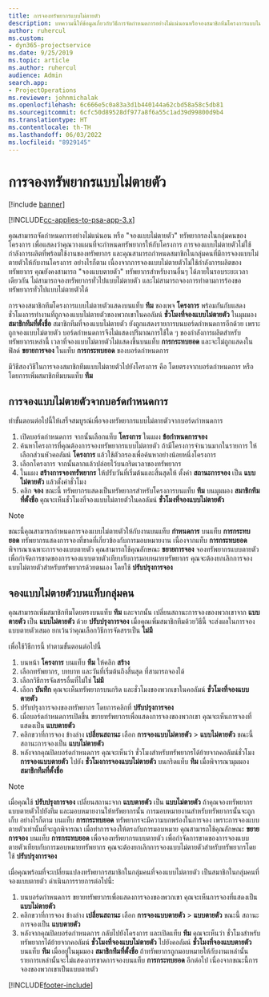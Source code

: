 ```yaml
---
title: การจองทรัพยากรแบบไม่ตายตัว
description: บทความนี้ให้ข้อมูลเกี่ยวกับวิธีการจัดกำหนดการอย่างไม่แน่นอนหรือจองสมาชิกทีมโครงการแบบไม่ตายตัว
author: ruhercul
ms.custom:
- dyn365-projectservice
ms.date: 9/25/2019
ms.topic: article
ms.author: ruhercul
audience: Admin
search.app:
- ProjectOperations
ms.reviewer: johnmichalak
ms.openlocfilehash: 6c666e5c0a83a3d1b440144a62cbd58a58c5db81
ms.sourcegitcommit: 6cfc50d89528df977a8f6a55c1ad39d99800d9b4
ms.translationtype: HT
ms.contentlocale: th-TH
ms.lasthandoff: 06/03/2022
ms.locfileid: "8929145"
---
```

# <a name="soft-book-a-resource"></a>การจองทรัพยากรแบบไม่ตายตัว

[!include [banner](../includes/psa-now-project-operations.md)]

[!INCLUDE[cc-applies-to-psa-app-3.x](../includes/cc-applies-to-psa-app-3x.md)]

คุณสามารถจัดกำหนดการอย่างไม่แน่นอน หรือ "จองแบบไม่ตายตัว" ทรัพยากรลงในกลุ่มคนของโครงการ เพื่อแสดงว่าคุณวางแผนที่จะกำหนดทรัพยากรให้กับโครงการ การจองแบบไม่ตายตัวไม่ใช้กำลังการผลิตที่พร้อมใช้งานของทรัพยากร และคุณสามารถกำหนดสมาชิกในกลุ่มคนที่มีการจองแบบไม่ตายตัวให้กับงานโครงการ อย่างไรก็ตาม เนื่องจากการจองแบบไม่ตายตัวไม่ใช้กำลังการผลิตของทรัพยากร คุณยังคงสามารถ "จองแบบตายตัว" ทรัพยากรสำหรับงานอื่นๆ ได้ภายในรอบระยะเวลาเดียวกัน ไม่สามารถจองทรัพยากรทั่วไปแบบไม่ตายตัว และไม่สามารถจองการทำตามการร้องขอทรัพยากรทั่วไปแบบไม่ตายตัวได้

การจองสมาชิกทีมโครงการแบบไม่ตายตัวแสดงบนแท็บ **ทีม** ของเพจ **โครงการ** พร้อมกันกับแสดงชั่วโมงการทำงานที่ถูกจองแบบไม่ตายตัวของพวกเขาในคอลัมน์ **ชั่วโมงที่จองแบบไม่ตายตัว** ในมุมมอง **สมาชิกทีมที่ตั้งชื่อ** สมาชิกทีมที่จองแบบไม่ตายตัว ยังถูกแสดงรายการบนบอร์ดกำหนดการอีกด้วย เพราะถูกจองแบบไม่ตายตัว บอร์ดกำหนดการจึงไม่แสดงปริมาณการใช้ใด ๆ ของกำลังการผลิตสำหรับทรัพยากรเหล่านี้ เวลาที่จองแบบไม่ตายตัวไม่แสดงขึ้นบนแท็บ **การกระทบยอด** และจะไม่ถูกแสดงในฟิลด์ **ขยายการจอง** ในแท็บ **การกระทบยอด** ของบอร์ดกำหนดการ 

มีวิธีสองวิธีในการจองสมาชิกทีมแบบไม่ตายตัวไปยังโครงการ คือ โดยตรงจากบอร์ดกำหนดการ หรือโดยการเพิ่มสมาชิกทีมบนแท็บ **ทีม** 

## <a name="soft-book-from-the-schedule-board"></a>การจองแบบไม่ตายตัวจากบอร์ดกำหนดการ
ทำขั้นตอนต่อไปนี้ให้เสร็จสมบูรณ์เพื่อจองทรัพยากรแบบไม่ตายตัวจากบอร์ดกำหนดการ 

1. เปิดบอร์ดกำหนดการ จากนั้นเลือกแท็บ **โครงการ** ในแผง **ข้อกำหนดการจอง**
2. ค้นหาโครงการที่คุณต้องการจองทรัพยากรแบบไม่ตายตัว ถ้ามีโครงการจำนวนมากในรายการ ให้เลือกส่วนหัวคอลัมน์ **โครงการ** แล้วใช้ตัวกรองเพื่อค้นหาอย่างน้อยหนึ่งโครงการ
3. เลือกโครงการ จากนั้นลากแล้วปล่อยไว้บนกริดเวลาของทรัพยากร
5. ในแผง **สร้างการจองทรัพยากร** ให้ปรับวันที่เริ่มต้นและสิ้นสุดให้ ตั้งค่า **สถานะการจอง** เป็น **แบบไม่ตายตัว** แล้วตั้งค่าชั่วโมง 
6. คลิก **จอง** ขณะนี้ ทรัพยากรแสดงเป็นทรัพยากรสำหรับโครงการบนแท็บ **ทีม** บนมุมมอง **สมาชิกทีมที่ตั้งชื่อ** คุณจะเห็นชั่วโมงที่จองแบบไม่ตายตัวในคอลัมน์ **ชั่วโมงที่จองแบบไม่ตายตัว**

> [!NOTE]
> ขณะนี้คุณสามารถกำหนดการจองแบบไม่ตายตัวให้กับงานบนแท็บ **กำหนดการ** บนแท็บ **การกระทบยอด** ทรัพยากรแสดงการจองที่ขาดที่เกี่ยวข้องกับการมอบหมายงาน เนื่องจากแท็บ **การกระทบยอด** พิจารณาเฉพาะการจองแบบตายตัว คุณสามารถใช้คุณลักษณะ **ขยายการจอง** จองทรัพยากรแบบตายตัว เพื่อกำจัดการขาดของการจองแบบตายตัวเทียบกับการมอบหมายทรัพยากร คุณจะต้องยกเลิกการจองแบบไม่ตายตัวสำหรับทรัพยากรด้วยตนเอง โดยใช้ **ปรับปรุงการจอง**

## <a name="soft-book-on-the-team-tab"></a>จองแบบไม่ตายตัวบนแท็บกลุ่มคน

คุณสามารถเพิ่มสมาชิกทีมโดยตรงบนแท็บ **ทีม** และจากนั้น เปลี่ยนสถานะการจองของพวกเขาจาก **แบบตายตัว** เป็น **แบบไม่ตายตัว** ด้วย **ปรับปรุงการจอง** เมื่อคุณเพิ่มสมาชิกทีมด้วยวิธีนี้ จะส่งผลในการจองแบบตายตัวเสมอ ยกเว้นว่าคุณเลือกวิธีการจัดสรรเป็น **ไม่มี**

เพื่อใช้วิธีการนี้ ทำตามขั้นตอนต่อไปนี้

1. บนหน้า **โครงการ** บนแท็บ **ทีม** ให้คลิก **สร้าง**
2. เลือกทรัพยากร, บทบาท และวันที่เริ่มต้นถึงสิ้นสุด ที่สามารถจองได้
3. เลือกวิธีการจัดสรรอื่นที่ไม่ใช่ **ไม่มี**
4. เลือก **บันทึก** คุณจะเห็นทรัพยากรบนกริด และชั่วโมงของพวกเขาในคอลัมน์ **ชั่วโมงที่จองแบบตายตัว**
5. ปรับปรุงการจองของทรัพยากร โดยการคลิกที่ **ปรับปรุงการจอง**
6. เมื่อบอร์ดกำหนดการเปิดขึ้น ขยายทรัพยากรเพื่อแสดงการจองของพวกเขา คุณจะเห็นการจองที่แสดงเป็น **แบบตายตัว**
7. คลิกขวาที่การจอง ข้างล่าง **เปลี่ยนสถานะ** เลือก **การจองแบบไม่ตายตัว** \> **แบบไม่ตายตัว** ขณะนี้ สถานะการจองเป็น **แบบไม่ตายตัว**
8. หลังจากคุณปิดบอร์ดกำหนดการ คุณจะเห็นว่า ชั่วโมงสำหรับทรัพยากรได้ย้ายจากคอลัมน์ชั่วโมง **การจองแบบตายตัว** ไปยัง **ชั่วโมงการจองแบบไม่ตายตัว** บนกริดแท็บ **ทีม** เมื่อพิจารณามุมมอง **สมาชิกทีมที่ตั้งชื่อ**

> [!NOTE]
> เมื่อคุณใช้ **ปรับปรุงการจอง** เปลี่ยนสถานะจาก **แบบตายตัว** เป็น **แบบไม่ตายตัว** ถ้าคุณจองทรัพยากรแบบตายตัวไปยังทีม และมอบหมายงานให้ทรัพยากรนั้น การมอบหมายงานสำหรับทรัพยากรนั้นจะถูกเก็บ อย่างไรก็ตาม บนแท็บ **การกระทบยอด** ทรัพยากรจะมีความบกพร่องในการจอง เพราะการจองแบบตายตัวเท่านั้นที่จะถูกพิจารณา เมื่อทำการจองให้ตรงกับการมอบหมาย คุณสามารถใช้คุณลักษณะ **ขยายการจอง** บนแท็บ **การกระทบยอด** เพื่อจองทรัพยากรแบบตายตัว เพื่อกำจัดการขาดของการจองแบบตายตัวเทียบกับการมอบหมายทรัพยากร คุณจะต้องยกเลิกการจองแบบไม่ตายตัวสำหรับทรัพยากรโดยใช้ **ปรับปรุงการจอง**

เมื่อคุณพร้อมที่จะเปลี่ยนแปลงทรัพยากรสมาชิกในกลุ่มคนที่จองแบบไม่ตายตัว เป็นสมาชิกในกลุ่มคนที่จองแบบตายตัว ดำเนินการรายการต่อไปนี้:

1. บนบอร์ดกำหนดการ ขยายทรัพยากรเพื่อแสดงการจองของพวกเขา คุณจะเห็นการจองที่แสดงเป็น **แบบไม่ตายตัว**
2. คลิกขวาที่การจอง ข้างล่าง **เปลี่ยนสถานะ** เลือก **การจองแบบตายตัว** \> **แบบตายตัว** ขณะนี้ สถานะการจองเป็น **แบบตายตัว**
3. หลังจากคุณปิดบอร์ดกำหนดการ กลับไปยังโครงการ และเปิดแท็บ **ทีม** คุณจะเห็นว่า ชั่วโมงสำหรับทรัพยากรได้ย้ายจากคอลัมน์ **ชั่วโมงที่จองแบบไม่ตายตัว** ไปยังคอลัมน์ **ชั่วโมงที่จองแบบตายตัว** บนแท็บ **ทีม** เมื่ออยู่ในมุมมอง **สมาชิกทีมที่ตั้งชื่อ** ถ้าทรัพยากรถูกมอบหมายให้กับงานเหล่านั้น รายการเหล่านั้นจะไม่แสดงการขาดการจองบนแท็บ **การกระทบยอด** อีกต่อไป เนื่องจากขณะนี้การจองของพวกเขาเป็นแบบตายตัว



[!INCLUDE[footer-include](../includes/footer-banner.md)]
